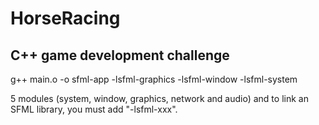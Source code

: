# HorseRacing

## C++ game development challenge

g++ main.o -o sfml-app -lsfml-graphics -lsfml-window -lsfml-system

5 modules (system, window, graphics, network and audio) and to link an SFML library, you must add "-lsfml-xxx".
